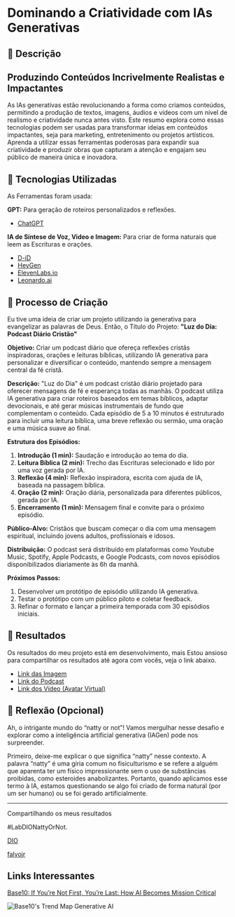 # Dominando a Criatividade com IAs Generativas

## 📒 Descrição
## Produzindo Conteúdos Incrivelmente Realistas e Impactantes

As IAs generativas estão revolucionando a forma como criamos conteúdos, permitindo a produção de textos, imagens, áudios e vídeos com um nível de realismo e criatividade nunca antes visto. Este resumo explora como essas tecnologias podem ser usadas para transformar ideias em conteúdos impactantes, seja para marketing, entretenimento ou projetos artísticos. Aprenda a utilizar essas ferramentas poderosas para expandir sua criatividade e produzir obras que capturam a atenção e engajam seu público de maneira única e inovadora.

## 🤖 Tecnologias Utilizadas

As Ferramentas foram usada:

**GPT:** Para geração de roteiros personalizados e reflexões.
- [ChatGPT](https://chatgpt.com)
 
**IA de Síntese de Voz, Video e Imagem:** Para criar de forma naturais que leem as Escrituras e orações.
- [D-iD](https://www.d-id.com/)
- [HeyGen](https://app.heygen.com/)
- [ElevenLabs.io](https://elevenlabs.io/)
- [Leonardo.ai](https://leonardo.ai/)


## 🧐 Processo de Criação

Eu tive uma ideia de criar um projeto utilizando ia generativa para evangelizar as palavras de Deus.
Então, o Título do Projeto: **"Luz do Dia: Podcast Diário Cristão"**

**Objetivo:** Criar um podcast diário que ofereça reflexões cristãs inspiradoras, orações e leituras bíblicas, utilizando IA generativa para personalizar e diversificar o conteúdo, mantendo sempre a mensagem central da fé cristã.

**Descrição:** "Luz do Dia" é um podcast cristão diário projetado para oferecer mensagens de fé e esperança todas as manhãs. O podcast utiliza IA generativa para criar roteiros baseados em temas bíblicos, adaptar devocionais, e até gerar músicas instrumentais de fundo que complementam o conteúdo. Cada episódio de 5 a 10 minutos é estruturado para incluir uma leitura bíblica, uma breve reflexão ou sermão, uma oração e uma música suave ao final.

**Estrutura dos Episódios:**
1. **Introdução (1 min):** Saudação e introdução ao tema do dia.
2. **Leitura Bíblica (2 min):** Trecho das Escrituras selecionado e lido por uma voz gerada por IA.
3. **Reflexão (4 min):** Reflexão inspiradora, escrita com ajuda de IA, baseada na passagem bíblica.
4. **Oração (2 min):** Oração diária, personalizada para diferentes públicos, gerada por IA.
5. **Encerramento (1 min):** Mensagem final e convite para o próximo episódio.

**Público-Alvo:**
Cristãos que buscam começar o dia com uma mensagem espiritual, incluindo jovens adultos, profissionais e idosos.

**Distribuição:**
O podcast será distribuído em plataformas como Youtube Music, Spotify, Apple Podcasts, e Google Podcasts, com novos episódios disponibilizados diariamente às 6h da manhã.

**Próximos Passos:**
1. Desenvolver um protótipo de episódio utilizando IA generativa.
2. Testar o protótipo com um público piloto e coletar feedback.
3. Refinar o formato e lançar a primeira temporada com 30 episódios iniciais.

## 🚀 Resultados

Os resultados do meu projeto está em desenvolvimento, mais Estou ansioso para compartilhar os resultados até agora com vocês, veja o link abaixo.

- [Link das Imagem](/resultados/IMAGEM.md)
- [Link do Podcast](/resultados/PODCAST.md)
- [Link dos Vídeo (Avatar Virtual)](/resultados/VIDEO.md)



## 💭 Reflexão (Opcional)

Ah, o intrigante mundo do “natty or not”! Vamos mergulhar nesse desafio e explorar como a inteligência artificial generativa (IAGen) pode nos surpreender.

Primeiro, deixe-me explicar o que significa “natty” nesse contexto. A palavra “natty” é uma gíria comum no fisiculturismo e se refere a alguém que aparenta ter um físico impressionante sem o uso de substâncias proibidas, como esteroides anabolizantes. Portanto, quando aplicamos esse termo à IA, estamos questionando se algo foi criado de forma natural (por um ser humano) ou se foi gerado artificialmente.

-----------------------------------
Compartilhando os meus resultados 

#LabDIONattyOrNot. 

[DIO](https://www.linkedin.com/school/dio-makethechange)

[falvojr](https://www.linkedin.com/in/falvojr)


## Links Interessantes

[Base10: If You’re Not First, You’re Last: How AI Becomes Mission Critical](https://base10.vc/post/generative-ai-mission-critical/)

![Base10's Trend Map Generative AI](https://github.com/digitalinnovationone/lab-natty-or-not/assets/730492/f4df26e8-f8f7-4419-8252-c69d73ea930c)
